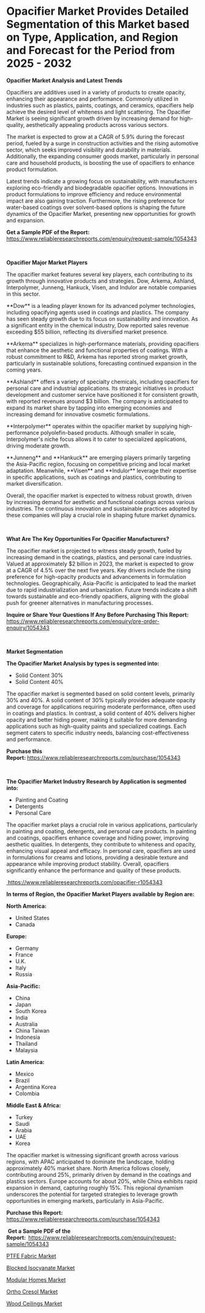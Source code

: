 <p><h1>Opacifier Market Provides Detailed Segmentation of this Market based on Type, Application, and Region and Forecast for the Period from 2025 - 2032</h1></p><p><strong>Opacifier Market Analysis and Latest Trends</strong></p>
<p><p>Opacifiers are additives used in a variety of products to create opacity, enhancing their appearance and performance. Commonly utilized in industries such as plastics, paints, coatings, and ceramics, opacifiers help achieve the desired level of whiteness and light scattering. The Opacifier Market is seeing significant growth driven by increasing demand for high-quality, aesthetically appealing products across various sectors.</p><p>The market is expected to grow at a CAGR of 5.9% during the forecast period, fueled by a surge in construction activities and the rising automotive sector, which seeks improved visibility and durability in materials. Additionally, the expanding consumer goods market, particularly in personal care and household products, is boosting the use of opacifiers to enhance product formulation.</p><p>Latest trends indicate a growing focus on sustainability, with manufacturers exploring eco-friendly and biodegradable opacifier options. Innovations in product formulations to improve efficiency and reduce environmental impact are also gaining traction. Furthermore, the rising preference for water-based coatings over solvent-based options is shaping the future dynamics of the Opacifier Market, presenting new opportunities for growth and expansion.</p></p>
<p><strong>Get a Sample PDF of the Report:&nbsp;</strong> <a href="https://www.reliableresearchreports.com/enquiry/request-sample/1054343?utm_campaign=117&utm_medium=2&utm_source=Github&utm_content=ia&utm_term=31032025&utm_id=opacifier">https://www.reliableresearchreports.com/enquiry/request-sample/1054343</a></p>
<p>&nbsp;</p>
<p><strong>Opacifier Major Market Players</strong></p>
<p><p>The opacifier market features several key players, each contributing to its growth through innovative products and strategies. Dow, Arkema, Ashland, Interpolymer, Junneng, Hankuck, Visen, and Indulor are notable companies in this sector.</p><p>**Dow** is a leading player known for its advanced polymer technologies, including opacifying agents used in coatings and plastics. The company has seen steady growth due to its focus on sustainability and innovation. As a significant entity in the chemical industry, Dow reported sales revenue exceeding $55 billion, reflecting its diversified market presence.</p><p>**Arkema** specializes in high-performance materials, providing opacifiers that enhance the aesthetic and functional properties of coatings. With a robust commitment to R&D, Arkema has reported strong market growth, particularly in sustainable solutions, forecasting continued expansion in the coming years.</p><p>**Ashland** offers a variety of specialty chemicals, including opacifiers for personal care and industrial applications. Its strategic initiatives in product development and customer service have positioned it for consistent growth, with reported revenues around $3 billion. The company is anticipated to expand its market share by tapping into emerging economies and increasing demand for innovative cosmetic formulations.</p><p>**Interpolymer** operates within the opacifier market by supplying high-performance polyolefin-based products. Although smaller in scale, Interpolymer's niche focus allows it to cater to specialized applications, driving moderate growth.</p><p>**Junneng** and **Hankuck** are emerging players primarily targeting the Asia-Pacific region, focusing on competitive pricing and local market adaptation. Meanwhile, **Visen** and **Indulor** leverage their expertise in specific applications, such as coatings and plastics, contributing to market diversification.</p><p>Overall, the opacifier market is expected to witness robust growth, driven by increasing demand for aesthetic and functional coatings across various industries. The continuous innovation and sustainable practices adopted by these companies will play a crucial role in shaping future market dynamics.</p></p>
<p>&nbsp;</p>
<p><strong>What Are The Key Opportunities For Opacifier Manufacturers?</strong></p>
<p><p>The opacifier market is projected to witness steady growth, fueled by increasing demand in the coatings, plastics, and personal care industries. Valued at approximately $2 billion in 2023, the market is expected to grow at a CAGR of 4.5% over the next five years. Key drivers include the rising preference for high-opacity products and advancements in formulation technologies. Geographically, Asia-Pacific is anticipated to lead the market due to rapid industrialization and urbanization. Future trends indicate a shift towards sustainable and eco-friendly opacifiers, aligning with the global push for greener alternatives in manufacturing processes.</p></p>
<p><strong>Inquire or Share Your Questions If Any Before Purchasing This Report:</strong> <a href="https://www.reliableresearchreports.com/enquiry/pre-order-enquiry/1054343?utm_campaign=117&utm_medium=2&utm_source=Github&utm_content=ia&utm_term=31032025&utm_id=opacifier">https://www.reliableresearchreports.com/enquiry/pre-order-enquiry/1054343</a></p>
<p>&nbsp;</p>
<p><strong>Market Segmentation</strong></p>
<p><strong>The Opacifier Market Analysis by types is segmented into:</strong></p>
<p><ul><li>Solid Content 30%</li><li>Solid Content 40%</li></ul></p>
<p><p>The opacifier market is segmented based on solid content levels, primarily 30% and 40%. A solid content of 30% typically provides adequate opacity and coverage for applications requiring moderate performance, often used in coatings and plastics. In contrast, a solid content of 40% delivers higher opacity and better hiding power, making it suitable for more demanding applications such as high-quality paints and specialized coatings. Each segment caters to specific industry needs, balancing cost-effectiveness and performance.</p></p>
<p><strong>Purchase this Report:&nbsp;</strong><a href="https://www.reliableresearchreports.com/purchase/1054343?utm_campaign=117&utm_medium=2&utm_source=Github&utm_content=ia&utm_term=31032025&utm_id=opacifier">https://www.reliableresearchreports.com/purchase/1054343</a></p>
<p>&nbsp;</p>
<p><strong>The Opacifier Market Industry Research by Application is segmented into:</strong></p>
<p><ul><li>Painting and Coating</li><li>Detergents</li><li>Personal Care</li></ul></p>
<p><p>The opacifier market plays a crucial role in various applications, particularly in painting and coating, detergents, and personal care products. In painting and coatings, opacifiers enhance coverage and hiding power, improving aesthetic qualities. In detergents, they contribute to whiteness and opacity, enhancing visual appeal and efficacy. In personal care, opacifiers are used in formulations for creams and lotions, providing a desirable texture and appearance while improving product stability. Overall, opacifiers significantly enhance the performance and quality of these products.</p></p>
<p><a href="https://www.reliableresearchreports.com/opacifier-r1054343?utm_campaign=117&utm_medium=2&utm_source=Github&utm_content=ia&utm_term=31032025&utm_id=opacifier">&nbsp;https://www.reliableresearchreports.com/opacifier-r1054343</a></p>
<p><strong>In terms of Region, the Opacifier Market Players available by Region are:</strong></p>
<p>
    <p> <strong> North America: </strong>
        <ul>
            <li>United States</li>
            <li>Canada</li>
        </ul>
        </p> 
    <p> <strong> Europe: </strong>
        <ul>
            <li>Germany</li>
            <li>France</li>
            <li>U.K.</li>
            <li>Italy</li>
            <li>Russia</li>
        </ul>
        </p> 
    <p> <strong> Asia-Pacific: </strong>
        <ul>
            <li>China</li>
            <li>Japan</li>
            <li>South Korea</li>
            <li>India</li>
            <li>Australia</li>
            <li>China Taiwan</li>
            <li>Indonesia</li>
            <li>Thailand</li>
            <li>Malaysia</li>
        </ul>
        </p> 
    <p> <strong> Latin America: </strong>
        <ul>
            <li>Mexico</li>
            <li>Brazil</li>
            <li>Argentina Korea</li>
            <li>Colombia</li>
        </ul>
        </p> 
    <p> <strong> Middle East & Africa: </strong>
        <ul>
            <li>Turkey</li>
            <li>Saudi</li>
            <li>Arabia</li>
            <li>UAE</li>
            <li>Korea</li>
        </ul>
    </p>
    </p>
<p><p>The opacifier market is witnessing significant growth across various regions, with APAC anticipated to dominate the landscape, holding approximately 40% market share. North America follows closely, contributing around 25%, primarily driven by demand in the coatings and plastics sectors. Europe accounts for about 20%, while China exhibits rapid expansion in demand, capturing roughly 15%. This regional dynamism underscores the potential for targeted strategies to leverage growth opportunities in emerging markets, particularly in Asia-Pacific.</p></p>
<p><strong>Purchase this Report: </strong><a href="https://www.reliableresearchreports.com/purchase/1054343?utm_campaign=117&utm_medium=2&utm_source=Github&utm_content=ia&utm_term=31032025&utm_id=opacifier">https://www.reliableresearchreports.com/purchase/1054343</a></p>
<p>&nbsp;<strong>Get a Sample PDF of the Report:&nbsp;&nbsp;</strong><a href="https://www.reliableresearchreports.com/enquiry/request-sample/1054343?utm_campaign=117&utm_medium=2&utm_source=Github&utm_content=ia&utm_term=31032025&utm_id=opacifier">https://www.reliableresearchreports.com/enquiry/request-sample/1054343</a></p>
<p><strong></strong></p>
<p><p><a href="https://github.com/signallaikun/Market-Research-Report-List-1/blob/main/ptfe-fabric-market.md?utm_campaign=117&utm_medium=2&utm_source=Github&utm_content=ia&utm_term=31032025&utm_id=opacifier">PTFE Fabric Market</a></p><p><a href="https://github.com/mateyappiazo/Market-Research-Report-List-1/blob/main/blocked-isocyanate-market.md?utm_campaign=117&utm_medium=2&utm_source=Github&utm_content=ia&utm_term=31032025&utm_id=opacifier">Blocked Isocyanate Market</a></p><p><a href="https://github.com/celpabembes/Market-Research-Report-List-1/blob/main/modular-homes-market.md?utm_campaign=117&utm_medium=2&utm_source=Github&utm_content=ia&utm_term=31032025&utm_id=opacifier">Modular Homes Market</a></p><p><a href="https://github.com/voetzeszuh/Market-Research-Report-List-1/blob/main/ortho-cresol-market.md?utm_campaign=117&utm_medium=2&utm_source=Github&utm_content=ia&utm_term=31032025&utm_id=opacifier">Ortho Cresol Market</a></p><p><a href="https://github.com/gunbybeahmg1/Market-Research-Report-List-1/blob/main/wood-ceilings-market.md?utm_campaign=117&utm_medium=2&utm_source=Github&utm_content=ia&utm_term=31032025&utm_id=opacifier">Wood Ceilings Market</a></p></p>